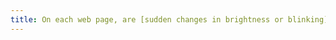 ```yaml
---
title: On each web page, are [sudden changes in brightness or blinking](#sudden-change-in-brightness-or-blinking) used correctly?
---
```

